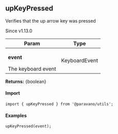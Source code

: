 <h2>upKeyPressed</h2>
<p>Verifies that the up arrow key was pressed</p>
<p>Since v1.13.0</p>
<table>
      <thead>
      <tr>
        <th>Param</th>
        <th>Type</th></tr>
      </thead>
      <tbody><tr><td><p><b>event</b></p>The keyboard event</td><td>KeyboardEvent</td></tr></tbody>
    </table><p><b>Returns:</b> {boolean}</p>
<h4>Import</h4>

```
import { upKeyPressed } from '@paravano/utils';
```

  <h4>Examples</h4>




```
upKeyPressed(event);
```

